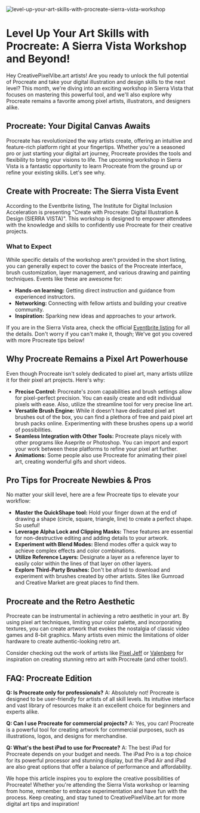 ![level-up-your-art-skills-with-procreate-sierra-vista-workshop](https://images.pexels.com/photos/7054788/pexels-photo-7054788.jpeg?auto=compress&cs=tinysrgb&fit=crop&h=627&w=1200)

# Level Up Your Art Skills with Procreate: A Sierra Vista Workshop and Beyond!

Hey CreativePixelVibe.art artists! Are you ready to unlock the full potential of Procreate and take your digital illustration and design skills to the next level? This month, we're diving into an exciting workshop in Sierra Vista that focuses on mastering this powerful tool, and we'll also explore why Procreate remains a favorite among pixel artists, illustrators, and designers alike.

## Procreate: Your Digital Canvas Awaits

Procreate has revolutionized the way artists create, offering an intuitive and feature-rich platform right at your fingertips. Whether you're a seasoned pro or just starting your digital art journey, Procreate provides the tools and flexibility to bring your visions to life. The upcoming workshop in Sierra Vista is a fantastic opportunity to learn Procreate from the ground up or refine your existing skills. Let's see why.

## Create with Procreate: The Sierra Vista Event

According to the Eventbrite listing, The Institute for Digital Inclusion Acceleration is presenting "Create with Procreate: Digital Illustration & Design (SIERRA VISTA)". This workshop is designed to empower attendees with the knowledge and skills to confidently use Procreate for their creative projects.

### What to Expect

While specific details of the workshop aren't provided in the short listing, you can generally expect to cover the basics of the Procreate interface, brush customization, layer management, and various drawing and painting techniques. Events like these are awesome for:

*   **Hands-on learning:** Getting direct instruction and guidance from experienced instructors.
*   **Networking:** Connecting with fellow artists and building your creative community.
*   **Inspiration:** Sparking new ideas and approaches to your artwork.

If you are in the Sierra Vista area, check the official [Eventbrite listing](https://www.eventbrite.com/e/create-with-procreate-digital-illustration-design-sierra-vista-tickets-1592658015999) for all the details. Don't worry if you can't make it, though; We've got you covered with more Procreate tips below!

## Why Procreate Remains a Pixel Art Powerhouse

Even though Procreate isn't solely dedicated to pixel art, many artists utilize it for their pixel art projects. Here's why:

*   **Precise Control:** Procreate's zoom capabilities and brush settings allow for pixel-perfect precision. You can easily create and edit individual pixels with ease. Also, utilize the streamline tool for very precise line art.
*   **Versatile Brush Engine:** While it doesn't have dedicated pixel art brushes out of the box, you can find a plethora of free and paid pixel art brush packs online. Experimenting with these brushes opens up a world of possibilities.
*   **Seamless Integration with Other Tools:** Procreate plays nicely with other programs like Aseprite or Photoshop. You can import and export your work between these platforms to refine your pixel art further.
*   **Animations:** Some people also use Procreate for animating their pixel art, creating wonderful gifs and short videos.

## Pro Tips for Procreate Newbies & Pros

No matter your skill level, here are a few Procreate tips to elevate your workflow:

*   **Master the QuickShape tool:** Hold your finger down at the end of drawing a shape (circle, square, triangle, line) to create a perfect shape. So useful!
*   **Leverage Alpha Lock and Clipping Masks:** These features are essential for non-destructive editing and adding details to your artwork.
*   **Experiment with Blend Modes:** Blend modes offer a quick way to achieve complex effects and color combinations.
*   **Utilize Reference Layers:** Designate a layer as a reference layer to easily color within the lines of that layer on other layers.
*   **Explore Third-Party Brushes:** Don't be afraid to download and experiment with brushes created by other artists. Sites like Gumroad and Creative Market are great places to find them.

## Procreate and the Retro Aesthetic

Procreate can be instrumental in achieving a retro aesthetic in your art. By using pixel art techniques, limiting your color palette, and incorporating textures, you can create artwork that evokes the nostalgia of classic video games and 8-bit graphics. Many artists even mimic the limitations of older hardware to create authentic-looking retro art.

Consider checking out the work of artists like [Pixel Jeff](https://www.instagram.com/pixel_jeff/) or [Valenberg](https://www.instagram.com/valenberg/) for inspiration on creating stunning retro art with Procreate (and other tools!).

## FAQ: Procreate Edition

**Q: Is Procreate only for professionals?**
A: Absolutely not! Procreate is designed to be user-friendly for artists of all skill levels. Its intuitive interface and vast library of resources make it an excellent choice for beginners and experts alike.

**Q: Can I use Procreate for commercial projects?**
A: Yes, you can! Procreate is a powerful tool for creating artwork for commercial purposes, such as illustrations, logos, and designs for merchandise.

**Q: What's the best iPad to use for Procreate?**
A: The best iPad for Procreate depends on your budget and needs. The iPad Pro is a top choice for its powerful processor and stunning display, but the iPad Air and iPad are also great options that offer a balance of performance and affordability.

We hope this article inspires you to explore the creative possibilities of Procreate! Whether you're attending the Sierra Vista workshop or learning from home, remember to embrace experimentation and have fun with the process. Keep creating, and stay tuned to CreativePixelVibe.art for more digital art tips and inspiration!
